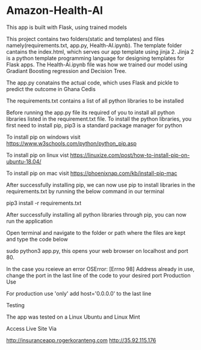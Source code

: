 # Amazon-Health-AI

This app is built with Flask, using trained models

This project contains two folders(static and templates) and files namely(requirements.txt, app.py, Health-AI.ipynb). The template folder cantains the  index.html, which serves our app template using jinja 2. Jinja 2 is a python template programming language for designing templates for Flask apps. 
The Health-Ai.ipynb file was how we trained our model using Gradiant Boosting regression and Decision Tree.


The app.py conatains the actual code, which uses Flask and pickle to predict the outcome in Ghana Cedis

The requirements.txt contains a list of all python libraries to be installed



Before running the app.py file its required of you to install all python libraries listed in the requirement.txt file. To install the python libraries, you first need to install pip, pip3 is a standard package manager for python

To install pip on windows visit https://www.w3schools.com/python/python_pip.asp

To install pip on linux vist https://linuxize.com/post/how-to-install-pip-on-ubuntu-18.04/

To install pip on mac visit https://phoenixnap.com/kb/install-pip-mac

After successfully installing pip, we can now use pip to install libraries in the requirements.txt by running the below command in our terminal

pip3 install -r requirements.txt

After successfully installing all python libraries through pip, you can now run the application

Open terminal and navigate to the folder or path where the files are kept and type the code below

sudo python3 app.py, this opens your web browser on localhost and port 80.

In the case you rceieve an error OSError: [Errno 98] Address already in use, change the port in the last line of the code to your desired port
Production Use

For production use 'only' add host='0.0.0.0' to the last line

Testing

The app was tested on a Linux Ubuntu and Linux Mint

Access Live Site Via

http://insuranceapp.rogerkoranteng.com
http://35.92.115.176
